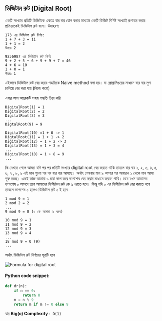 ডিজিটাল রুট (Digital Root)
----

একটি সংখ্যার প্রতিটি ডিজিটকে একত্রে বার বার যোগ করার মাধ্যমে একটি ডিজিট বিশিষ্ট সংখ্যাই রূপান্তর করার প্রক্রিয়াকেই ডিজিটাল রুট বলে। উদাহরণঃ

```
173 এর ডিজিটাল রুট নির্ণয়:
1 + 7 + 3 = 11
1 + 1 = 2
উত্তরঃ 2
```

```
9256987 এর ডিজিটাল রুট নির্ণয়
9 + 2 + 5 + 6 + 9 + 9 + 7 = 46
4 + 6 = 10
1 + 0 = 1
উত্তরঃ 1
```

এইভাবে ডিজিটাল রুট বের করার পদ্ধতিকে Naive method বলা হয়। যা প্রোগ্রামিঙয়ের মাধ্যমে বার বার লুপ চালিয়ে বের করা যায় (নিজে করো)

এবার আস আরেকটি সহজ পদ্ধতি চিন্তা করি

```
DigitalRoot(1) = 1
DigitalRoot(2) = 2
DigitalRoot(3) = 3
... 
DigtalRoot(9) = 9

DigitalRoot(10) =1 + 0 -> 1
DigtalRoot(11) = 1 + 1 -> 2
DigitalRoot(12) = 1 + 2 -> 3
DigitalRoot(13) = 1 + 3 = 4
...
DigitalRoot(18) = 1 + 8 = 9
... 
```

কি দেখতে পেলে আমরা যদি পর পর প্রতিটি সংখ্যার digital root বের করতে থাকি তাহলে বার বার ১, ২, ৩, ৪, ৫, ৬, ৭ , ৮, ৯ এই মান গুলো পর পর বার বার আসছে। অর্থাৎ শেষবার মান ৯ আসার পর আবারও ১ থেকে মান আসা শুরু হচ্ছে। একই কাজ আমারা ৯ দ্বারা ভাগ করে ভাগশেষ বের করার মাধ্যমে করতে পারি। তবে যখন আমাদের ভাগশেষ ০ আসবে তবে আমাদের ডিজিটাল রুট কে ৯ ধরতে হবে। কিন্তু যদি ০ এর ডিজিটাল রুট বের করতে বলে তাহলে ভাগশেষ ০ হলেও ডিজিটাল রুট ০ ই হবে।

```
1 mod 9 = 1
2 mod 2 = 2
...
9 mod 9 = 0 (০ কে আমারা ৯ ধরব)

10 mod 9 = 1
11 mod 9 = 2
12 mod 9 = 3
13 mod 9 = 4
...
18 mod 9 = 0 (9)
...
```

অর্থাৎ ডিজিটাল রুট নির্ণয়ের সূত্রটি হবে

![Formula for digital root](https://i.ibb.co/PZRphvh/image.png)

#### Python code snippet:

```python
def dr(n):
    if n == 0:
        return 0
    m = n % 9
    return m if m != 0 else 9
```

যার **Big(o) Complexity** :` O(1)`

